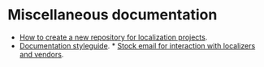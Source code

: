 # Miscellaneous documentation

* [How to create a new repository for localization projects](creating_new_repository.md).
* [Documentation styleguide](documentation_styleguide.md).
* [Stock email for interaction with localizers and vendors](stock_emails.md).
